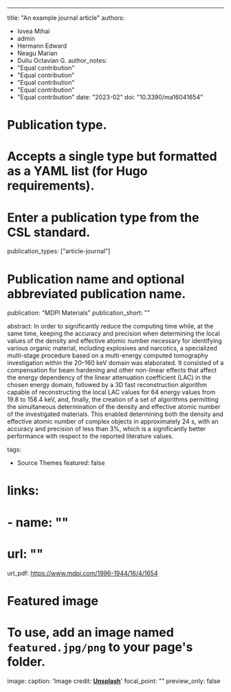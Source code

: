 ---
title: "An example journal article"
authors:
- Iovea Mihai
- admin
- Hermann Edward 
- Neagu Marian
- Duliu Octavian G.
author_notes:
- "Equal contribution"
- "Equal contribution"
- "Equal contribution"
- "Equal contribution"
- "Equal contribution"
date: "2023-02"
doi: "10.3390/ma16041654"


# Publication type.
# Accepts a single type but formatted as a YAML list (for Hugo requirements).
# Enter a publication type from the CSL standard.
publication_types: ["article-journal"]

# Publication name and optional abbreviated publication name.
publication: "MDPI Materials"
publication_short: ""

abstract: In order to significantly reduce the computing time while, at the same time, keeping the accuracy and precision when determining the local values of the density and effective atomic number necessary for identifying various organic material, including explosives and narcotics, a specialized multi-stage procedure based on a multi-energy computed tomography investigation within the 20–160 keV domain was elaborated. It consisted of a compensation for beam hardening and other non-linear effects that affect the energy dependency of the linear attenuation coefficient (LAC) in the chosen energy domain, followed by a 3D fast reconstruction algorithm capable of reconstructing the local LAC values for 64 energy values from 19.8 to 158.4 keV, and, finally, the creation of a set of algorithms permitting the simultaneous determination of the density and effective atomic number of the investigated materials. This enabled determining both the density and effective atomic number of complex objects in approximately 24 s, with an accuracy and precision of less than 3%, which is a significantly better performance with respect to the reported literature values.

tags:
- Source Themes
featured: false

# links:
# - name: ""
#   url: ""
url_pdf: https://www.mdpi.com/1996-1944/16/4/1654

# Featured image
# To use, add an image named `featured.jpg/png` to your page's folder. 
image:
  caption: 'Image credit: [**Unsplash**](https://unsplash.com/photos/jdD8gXaTZsc)'
  focal_point: ""
  preview_only: false
